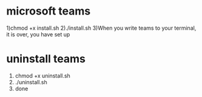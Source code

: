 # microsoft teams
1)chmod +x install.sh
2)./install.sh
3)When you write teams to your terminal, it is over, you have set up
# uninstall teams
1) chmod +x uninstall.sh
2) ./uninstall.sh
3) done
